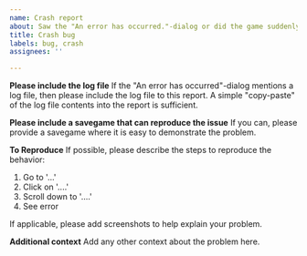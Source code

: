 ```yaml
---
name: Crash report
about: Saw the "An error has occurred."-dialog or did the game suddenly "vanish"?
title: Crash bug
labels: bug, crash
assignees: ''

---
```


**Please include the log file**
If the "An error has occurred"-dialog mentions a log file, then please include the log file to this report.  A simple "copy-paste" of the log file contents into the report is sufficient.

**Please include a savegame that can reproduce the issue**
If you can, please provide a savegame where it is easy to demonstrate the problem.

**To Reproduce**
If possible, please describe the steps to reproduce the behavior:
1. Go to '...'
2. Click on '....'
3. Scroll down to '....'
4. See error

If applicable, please add screenshots to help explain your problem.

**Additional context**
Add any other context about the problem here.
